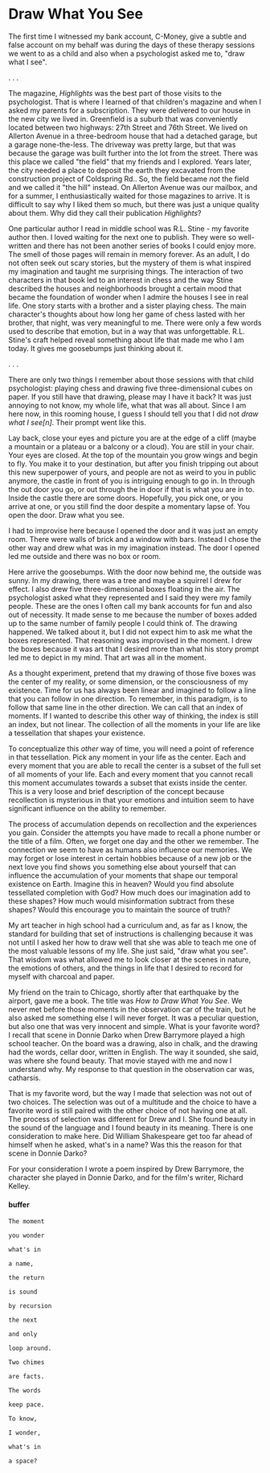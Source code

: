 # Draw What You See

The first time I witnessed my bank account, C-Money, give a subtle and false account on my behalf was during the days of these therapy sessions we went to as a child and also when a psychologist asked me to, "draw what I see".

. . .

The magazine, _Highlights_ was the best part of those visits to the psychologist. That is where I learned of that children's magazine and when I asked my parents for a subscription. They were delivered to our house in the new city we lived in. Greenfield is a suburb that was conveniently located between two highways: 27th Street and 76th Street. We lived on Allerton Avenue in a three-bedroom house that had a detached garage, but a garage none-the-less. The driveway was pretty large, but that was because the garage was built further into the lot from the street. There was this place we called "the field" that my friends and I explored. Years later, the city needed a place to deposit the earth they excavated from the construction project of Coldspring Rd.. So, the field became _not_ the field and we called it "the hill" instead. On Allerton Avenue was our mailbox, and for a summer, I enthusiastically waited for those magazines to arrive. It is difficult to say why I liked them so much, but there was just a unique quality about them. Why did they call their publication _Highlights_?

One particular author I read in middle school was R.L. Stine - my favorite author then. I loved waiting for the next one to publish. They were so well-written and there has not been another series of books I could enjoy more. The smell of those pages will remain in memory forever. As an adult, I do not often seek out scary stories, but the mystery of them is what inspired my imagination and taught me surprising things. The interaction of two characters in that book led to an interest in chess and the way Stine described the houses and neighborhoods brought a certain mood that became the foundation of wonder when I admire the houses I see in real life. One story starts with a brother and a sister playing chess. The main character's thoughts about how long her game of chess lasted with her brother, that night, was very meaningful to me. There were only a few words used to describe that emotion, but in a way that was unforgettable. R.L. Stine's craft helped reveal something about life that made me who I am today. It gives me goosebumps just thinking about it.

. . .

There are only two things I remember about those sessions with that child psychologist: playing chess and drawing five three-dimensional cubes on paper. If you still have that drawing, please may I have it back? It was just annoying to not know, my whole life, what that was all about. Since I am here now, in this rooming house, I guess I should tell you that I did not _draw what I see[n]_. Their prompt went like this.

Lay back, close your eyes and picture you are at the edge of a cliff (maybe a mountain or a plateau or a balcony or a cloud). You are still in your chair. Your eyes are closed. At the top of the mountain you grow wings and begin to fly. You make it to your destination, but after you finish tripping out about this new superpower of yours, and people are not as weird to you in public anymore, the castle in front of you is intriguing enough to go in. In through the out door you go, or out through the in door if that is what you are in to. Inside the castle there are some doors. Hopefully, you pick one, or you arrive at one, or you still find the door despite a momentary lapse of. You open the door. Draw what you see.

I had to improvise here because I opened the door and it was just an empty room. There were walls of brick and a window with bars. Instead I chose the other way and drew what was in my imagination instead. The door I opened led me outside and there was no box or room.

Here arrive the goosebumps. With the door now behind me, the outside was sunny. In my drawing, there was a tree and maybe a squirrel I drew for effect. I also drew five three-dimensional boxes floating in the air. The psychologist asked what they represented and I said they were my family people. These are the ones I often call my bank accounts for fun and also out of necessity. It made sense to me because the number of boxes added up to the same number of family people I could think of. The drawing happened. We talked about it, but I did not expect him to ask me what the boxes represented. That reasoning was improvised in the moment. I drew the boxes because it was art that I desired more than what his story prompt led me to depict in my mind. That art was all in the moment.

As a thought experiment, pretend that my drawing of those five boxes was the center of my reality, or some dimension, or the consciousness of my existence. Time for us has always been linear and imagined to follow a line that you can follow in one direction. To remember, in this paradigm, is to follow that same line in the other direction. We can call that an index of moments. If I wanted to describe this other way of thinking, the index is still an index, but not linear. The collection of all the moments in your life are like a tessellation that shapes your existence.

To conceptualize this _other_ way of time, you will need a point of reference in that tessellation. Pick any moment in your life as the center. Each and every moment that you are able to recall the center is a subset of the full set of all moments of your life. Each and every moment that you cannot recall this moment accumulates towards a subset that exists inside the center. This is a very loose and brief description of the concept because recollection is mysterious in that your emotions and intuition seem to have significant influence on the ability to remember.

The process of accumulation depends on recollection and the experiences you gain. Consider the attempts you have made to recall a phone number or the title of a film. Often, we forget one day and the other we remember. The connection we seem to have as humans also influence our memories. We may forget or lose interest in certain hobbies because of a new job or the next love you find shows you something else about yourself that can influence the accumulation of your moments that shape our temporal existence on Earth. Imagine this in heaven? Would you find absolute tessellated completion with God? How much does our imagination add to these shapes? How much would misinformation subtract from these shapes? Would this encourage you to maintain the source of truth?

My art teacher in high school had a curriculum and, as far as I know, the standard for building that set of instructions is challenging because it was not until I asked her how to draw well that she was able to teach me one of the most valuable lessons of my life. She just said, "draw what you see". That wisdom was what allowed me to look closer at the scenes in nature, the emotions of others, and the things in life that I desired to record for myself with charcoal and paper.

My friend on the train to Chicago, shortly after that earthquake by the airport, gave me a book. The title was _How to Draw What You See_. We never met before those moments in the observation car of the train, but he also asked me something else I will never forget. It was a peculiar question, but also one that was very innocent and simple. What is your favorite word? I recall that scene in Donnie Darko when Drew Barrymore played a high school teacher. On the board was a drawing, also in chalk, and the drawing had the words, cellar door, written in English. The way it sounded, she said, was where she found beauty. That movie stayed with me and now I understand why. My response to that question in the observation car was, catharsis.

That is my favorite word, but the way I made that selection was not out of two choices. The selection was out of a multitude and the choice to have a favorite word is still paired with the other choice of not having one at all. The process of selection was different for Drew and I. She found beauty in the sound of the language and I found beauty in its meaning. There is one consideration to make here. Did William Shakespeare get too far ahead of himself when he asked, what's in a name? Was this the reason for that scene in Donnie Darko?

For your consideration I wrote a poem inspired by Drew Barrymore, the character she played in Donnie Darko, and for the film's writer, Richard Kelley.

#### buffer

```text
The moment

you wonder

what's in

a name,

the return

is sound

by recursion

the next

and only

loop around.

Two chimes

are facts.

The words

keep pace.

To know,

I wonder,

what's in

a space?
```
